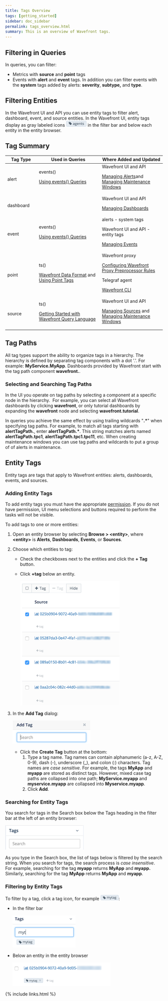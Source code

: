 ```yaml
---
title: Tags Overview
tags: [getting_started]
sidebar: doc_sidebar
permalink: tags_overview.html
summary: This is an overview of Wavefront tags.
---
```

## Filtering in Queries

In queries, you can filter:

-   Metrics with **source** and **point** tags
-   Events with **alert** and **event** tags. In addition you can filter events with the **system** tags added by alerts: **severity**, **subtype,** and **type**.

## Filtering Entities

In the Wavefront UI and API you can use entity tags to filter alert, dashboard, event, and source entities. In the Wavefront UI, entity tags display as gray labeled icons ![](images/tag.png#inline) in the filter bar and below each entity in the entity browser.

## Tag Summary

<table>
<colgroup>
<col width="20%"/>
<col width="40%"/>
<col width="40%"/>
</colgroup>
<thead>
<tr>
<th>Tag Type</th>
<th>Used in Queries</th>
<th>Where Added and Updated</th>
</tr>
</thead>
<tbody>
<tr>
<td>alert</td>
<td>events()
<p><a href="https://community.wavefront.com/docs/DOC-1157">Using events() Queries</a></p></td>
<td>Wavefront UI and API
<p><a href="https://community.wavefront.com/docs/DOC-1014">Managing Alerts</a>and <a href="https://community.wavefront.com/docs/DOC-1053">Managing Maintenance Windows</a></p></td>
</tr>
<tr>
<td>dashboard</td>
<td></td>
<td>Wavefront UI and API
<p><a href="https://community.wavefront.com/docs/DOC-1068">Managing Dashboards</a></p></td>
</tr>
<tr>
<td>event</td>
<td>events()
<p><a href="https://community.wavefront.com/docs/DOC-1157">Using events() Queries</a></p></td>
<td>alerts - system tags
<p>Wavefront UI and API - entity tags</p>
<p><a href="https://community.wavefront.com/docs/DOC-1082">Managing Events</a></p></td>
</tr>
<tr>
<td>point</td>
<td>ts()
<p><a href="https://community.wavefront.com/docs/DOC-1031">Wavefront Data Format</a> and <a href="https://community.wavefront.com/docs/DOC-1029">Using Point Tags</a></p></td>
<td>Wavefront proxy
<p><a href="https://community.wavefront.com/docs/DOC-1205">Configuring Wavefront Proxy Preprocessor Rules</a></p>
<p>Telegraf agent</p>
<p><a href="https://community.wavefront.com/docs/DOC-1246">Wavefront CLI</a></p></td>
</tr>
<tr>
<td>source</td>
<td>ts()
<p><a href="https://community.wavefront.com/docs/DOC-1019">Getting Started with Wavefront Query Language</a></p></td>
<td>Wavefront UI and API
<p><a href="https://community.wavefront.com/docs/DOC-1070">Managing Sources</a> and <a href="https://community.wavefront.com/docs/DOC-1053">Managing Maintenance Windows</a></p></td>
</tr>
</tbody>
</table>

## Tag Paths

All tag types support the ability to organize tags in a hierarchy. The hierarchy is defined by separating tag components with a dot '.'. For example: **MyService.MyApp**. Dashboards provided by Wavefront start with the tag path component **wavefront.**.


### Selecting and Searching Tag Paths

In the UI you operate on tag paths by selecting a component at a specific node in the hierarchy.  For example, you can select all Wavefront dashboards by clicking **wavefront**, or only tutorial dashboards by expanding the **wavefront** node and selecting **wavefront.tutorial**.

In queries you achieve the same effect by using trailing wildcards "**.\***" when specifying tag paths. For example, to match all tags starting with **alertTagPath.**, enter **alertTagPath.\***. This string matches alerts named **alertTagPath.tpc1**, **alertTagPath.tpc1.tpc11**, etc. When creating maintenance windows you can use tag paths and wildcards to put a group of of alerts in maintenance.

<a name="entity_tags"></a>

## Entity Tags

Entity tags are tags that apply to Wavefront entities: alerts, dashboards, events, and sources.

### Adding Entity Tags

To add entity tags you must have the appropriate [permission](permissions). If you do not have permission, UI menu selections and buttons required to perform the tasks will not be visible.

To add tags to one or more entities:

1.  Open an entity browser by selecting **Browse &gt; &lt;entity&gt;**, where **&lt;entity&gt;** is **Alerts**, **Dashboards**, **Events**, or **Sources**.
2.  Choose which entities to tag:
    -   Check the checkboxes next to the entities and click the **+ Tag** button.
    -   Click **+tag** below an entity.

        ![](images/source_tags.png)

3.  In the **Add Tag** dialog:

    ![](images/add_tag.png)

    -   Click the **Create Tag** button at the bottom:
        1.  Type a tag name. Tag names can contain alphanumeric (a-z, A-Z, 0-9), dash (-), underscore (\_), and colon (:) characters. Tag names are *case sensitive*. For example, the tags **MyApp** and **myapp** are stored as distinct tags. However, mixed case tag paths are collapsed into one path; **MyService.myapp** and **myservice.myapp** are collapsed into **Myservice.myapp**.
        2.  Click **Add**.

### Searching for Entity Tags

You search for tags in the Search box below the Tags heading in the filter bar at the left of an entity browser:

![](images/search_tags.png)

As you type in the Search box, the list of tags below is filtered by the search string. When you search for tags, the search process is *case insensitive*. For example, searching for the tag **myapp** returns **MyApp** and **myapp.** Similarly, searching for the tag **MyApp** returns **MyApp** and **myapp**.

### Filtering by Entity Tags

To filter by a tag, click a tag icon, for example ![](images/mytag_icon.png#inline):

-   In the filter bar

    ![](images/mytag2.png)

-   Below an entity in the entity browser

    ![](images/mytag.png)
    
{% include links.html %}